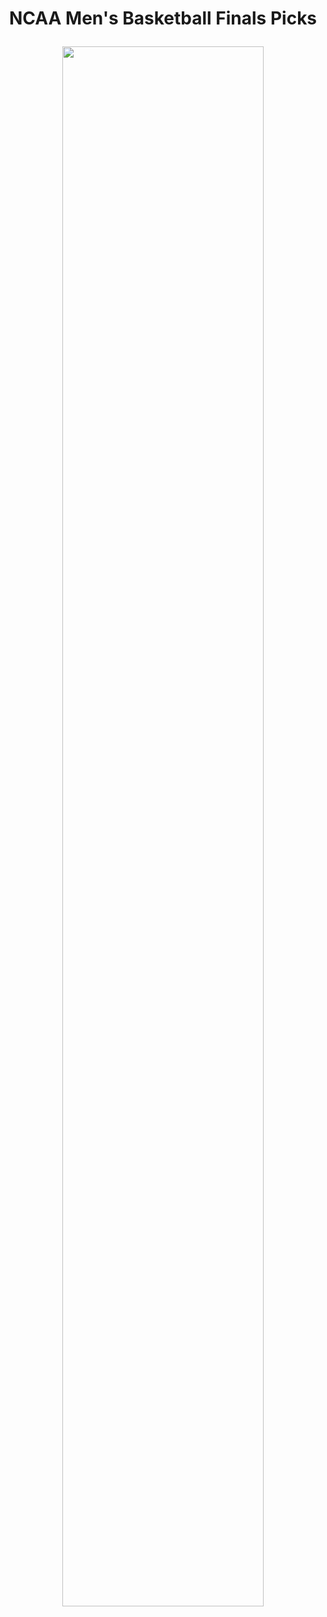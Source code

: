 <h1 align="center">

NCAA Men's Basketball Finals Picks

</h1>

<p align="center">

<img src="/2024/2024-03-26/2024-03-26_top_10_finals_picks" width="80%"/>

</p>
